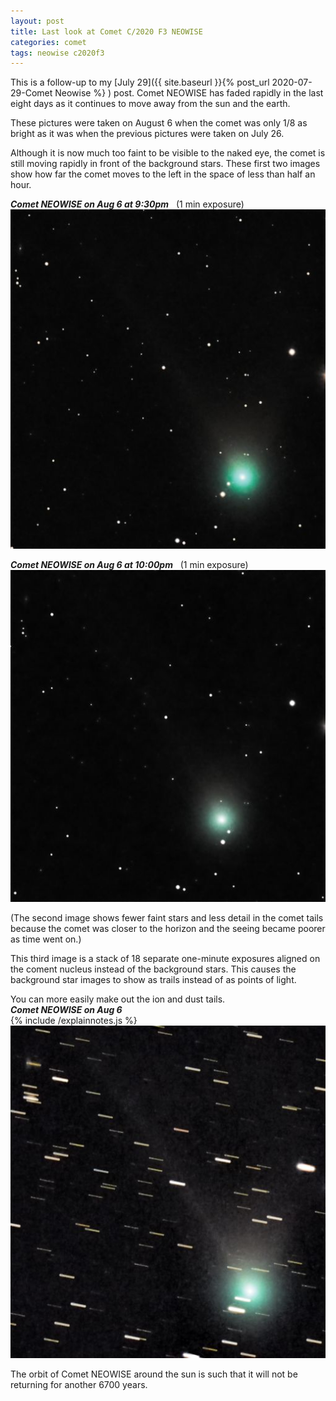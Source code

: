 ```yaml
---
layout: post
title: Last look at Comet C/2020 F3 NEOWISE
categories: comet
tags: neowise c2020f3
---
```


This is a follow-up to my [July 29]({{ site.baseurl }}{% post_url 2020-07-29-Comet Neowise %} ) post.  Comet NEOWISE has faded rapidly in the last eight days as it continues to move away from the sun and the earth. 

These pictures were taken on August 6 when the comet was only 1/8 as bright as it was when the previous pictures were taken on July 26.

Although it is now much too faint to be visible to the naked eye, the comet is still moving rapidly in front of the background stars.  These first two images show how far the comet moves to the left in the space of less than half an hour.

_**Comet NEOWISE on Aug 6 at 9:30pm**_&nbsp;&nbsp; (1 min exposure)<br>
![C/2020 F3 seen using Celestron RASA 8 and ZWO ASI183MC](/images/c2020f3_2020-08-09T21_30_16_Stack_16bits_20frames_60s_bin35pc.jpg)

_**Comet NEOWISE on Aug 6 at 10:00pm**_&nbsp;&nbsp; (1 min exposure)<br>
![C/2020 F3 seen using Celestron RASA 8 and ZWO ASI183MC](/images/c2020f3_2020-08-09T22_00_44_Stack_32bits_65frames_60s_bin35pc.jpg)

(The second image shows fewer faint stars and less detail in the comet tails because the comet was closer to the horizon and the seeing became poorer as time went on.)

This third image is a stack of 18 separate one-minute exposures aligned on the coment nucleus instead of the background stars.  This causes the background star images to show as trails instead of as points of light.

You can more easily make out the ion and dust tails.  
_**Comet NEOWISE on Aug 6**_<br>
{% include /explainnotes.js %}
<img src = "/images/c2020f3_2020-08-09_DSS-18x60sec_bin35pc-develop+pse.jpg"
alt = "C/2020 F3 seen using Celestron RASA 8 and ZWO ASI183MC"
onmouseover = "this.src='/images/c2020f3_2020-08-09_dss-18x60sec_bin35pc-develop+pse_notes.jpg'"
onmouseout = "this.src='/images/c2020f3_2020-08-09_DSS-18x60sec_bin35pc-develop+pse.jpg'"
/>

The orbit of Comet NEOWISE around the sun is such that it will not be returning for another 6700 years.